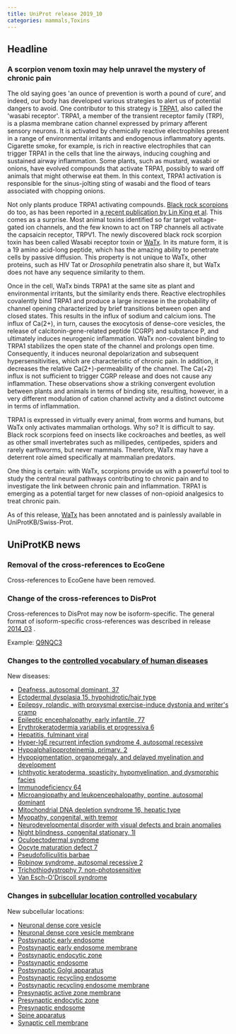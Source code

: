 ```yaml
---
title: UniProt release 2019_10
categories: mammals,Toxins
---
```


## Headline

### A scorpion venom toxin may help unravel the mystery of chronic pain

The old saying goes 'an ounce of prevention is worth a pound of cure’, and indeed, our body has developed various strategies to alert us of potential dangers to avoid. One contributor to this strategy is [TRPA1](http://www.uniprot.org/uniprot/?query=name%3A%22Transient+receptor+potential+cation+channel+subfamily+A+member+1%22+reviewed%3Ayes), also called the 'wasabi receptor'. TRPA1, a member of the transient receptor family (TRP), is a plasma membrane cation channel expressed by primary afferent sensory neurons. It is activated by chemically reactive electrophiles present in a range of environmental irritants and endogenous inflammatory agents. Cigarette smoke, for example, is rich in reactive electrophiles that can trigger TRPA1 in the cells that line the airways, inducing coughing and sustained airway inflammation. Some plants, such as mustard, wasabi or onions, have evolved compounds that activate TRPA1, possibly to ward off animals that might otherwise eat them. In this context, TRPA1 activation is responsible for the sinus-jolting sting of wasabi and the flood of tears associated with chopping onions.

Not only plants produce TRPA1 activating compounds. [Black rock scorpions](http://www.uniprot.org/taxonomy/1330407) do too, as has been reported in [a recent publication by Lin King et al](https://www.ncbi.nlm.nih.gov/pubmed/31447178). This comes as a surprise. Most animal toxins identified so far target voltage-gated ion channels, and the few known to act on TRP channels all activate the capsaicin receptor, TRPV1. The newly discovered black rock scorpion toxin has been called Wasabi receptor toxin or [WaTx](http://www.uniprot.org/uniprot/C0HLG4). In its mature form, it is a 19 amino acid-long peptide, which has the amazing ability to penetrate cells by passive diffusion. This property is not unique to WaTx, other proteins, such as HIV Tat or *Drosophila* penetratin also share it, but WaTx does not have any sequence similarity to them.

Once in the cell, WaTx binds TRPA1 at the same site as plant and environmental irritants, but the similarity ends there. Reactive electrophiles covalently bind TRPA1 and produce a large increase in the probability of channel opening characterized by brief transitions between open and closed states. This results in the influx of sodium and calcium ions. The influx of Ca(2+), in turn, causes the exocytosis of dense-core vesicles, the release of calcitonin-gene-related peptide (CGRP) and substance P, and ultimately induces neurogenic inflammation. WaTx non-covalent binding to TRPA1 stabilizes the open state of the channel and prolongs open time. Consequently, it induces neuronal depolarization and subsequent hypersensitivities, which are characteristic of chronic pain. In addition, it decreases the relative Ca(2+)-permeability of the channel. The Ca(+2) influx is not sufficient to trigger CGRP release and does not cause any inflammation. These observations show a striking convergent evolution between plants and animals in terms of binding site, resulting, however, in a very different modulation of cation channel activity and a distinct outcome in terms of inflammation.

TRPA1 is expressed in virtually every animal, from worms and humans, but WaTx only activates mammalian orthologs. Why so? It is difficult to say. Black rock scorpions feed on insects like cockroaches and beetles, as well as other small invertebrates such as millipedes, centipedes, spiders and rarely earthworms, but never mammals. Therefore, WaTx may have a deterrent role aimed specifically at mammalian predators.

One thing is certain: with WaTx, scorpions provide us with a powerful tool to study the central neural pathways contributing to chronic pain and to investigate the link between chronic pain and inflammation. TRPA1 is emerging as a potential target for new classes of non-opioid analgesics to treat chronic pain.

As of this release, [WaTx](http://www.uniprot.org/uniprot/C0HLG4) has been annotated and is painlessly available in UniProtKB/Swiss-Prot.

## UniProtKB news

### Removal of the cross-references to EcoGene

Cross-references to EcoGene have been removed.

### Change of the cross-references to DisProt

Cross-references to DisProt may now be isoform-specific. The general format of isoform-specific cross-references was described in release [2014\_03](http://www.uniprot.org/news/2014/03/19/release) .

Example: [Q9NQC3](http://www.uniprot.org/uniprot/Q9NQC3)

### Changes to the [controlled vocabulary of human diseases](http://www.uniprot.org/docs/humdisease)

New diseases:

-   [Deafness, autosomal dominant, 37](http://www.uniprot.org/diseases/DI-05635)
-   [Ectodermal dysplasia 15, hypohidrotic/hair type](http://www.uniprot.org/diseases/DI-05636)
-   [Epilepsy, rolandic, with proxysmal exercise-induce dystonia and writer's cramp](http://www.uniprot.org/diseases/DI-05646)
-   [Epileptic encephalopathy, early infantile, 77](http://www.uniprot.org/diseases/DI-05640)
-   [Erythrokeratodermia variabilis et progressiva 6](http://www.uniprot.org/diseases/DI-05634)
-   [Hepatitis, fulminant viral](http://www.uniprot.org/diseases/DI-05641)
-   [Hyper-IgE recurrent infection syndrome 4, autosomal recessive](http://www.uniprot.org/diseases/DI-05628)
-   [Hypoalphalipoproteinemia, primary, 2](http://www.uniprot.org/diseases/DI-05627)
-   [Hypopigmentation, organomegaly, and delayed myelination and development](http://www.uniprot.org/diseases/DI-05637)
-   [Ichthyotic keratoderma, spasticity, hypomyelination, and dysmorphic facies](http://www.uniprot.org/diseases/DI-05630)
-   [Immunodeficiency 64](http://www.uniprot.org/diseases/DI-05632)
-   [Microangiopathy and leukoencephalopathy, pontine, autosomal dominant](http://www.uniprot.org/diseases/DI-05644)
-   [Mitochondrial DNA depletion syndrome 16, hepatic type](http://www.uniprot.org/diseases/DI-05631)
-   [Myopathy, congenital, with tremor](http://www.uniprot.org/diseases/DI-05629)
-   [Neurodevelopmental disorder with visual defects and brain anomalies](http://www.uniprot.org/diseases/DI-05639)
-   [Night blindness, congenital stationary, 1I](http://www.uniprot.org/diseases/DI-05643)
-   [Oculoectodermal syndrome](http://www.uniprot.org/diseases/DI-05645)
-   [Oocyte maturation defect 7](http://www.uniprot.org/diseases/DI-05642)
-   [Pseudofolliculitis barbae](http://www.uniprot.org/diseases/DI-05647)
-   [Robinow syndrome, autosomal recessive 2](http://www.uniprot.org/diseases/DI-05633)
-   [Trichothiodystrophy 7, non-photosensitive](http://www.uniprot.org/diseases/DI-05638)
-   [Van Esch-O'Driscoll syndrome](http://www.uniprot.org/diseases/DI-05626)

### Changes in [subcellular location controlled vocabulary](http://www.uniprot.org/docs/subcell)

New subcellular locations:

-   [Neuronal dense core vesicle](http://www.uniprot.org/locations/SL-0526)
-   [Neuronal dense core vesicle membrane](http://www.uniprot.org/locations/SL-0532)
-   [Postsynaptic early endosome](http://www.uniprot.org/locations/SL-0523)
-   [Postsynaptic early endosome membrane](http://www.uniprot.org/locations/SL-0534)
-   [Postsynaptic endocytic zone](http://www.uniprot.org/locations/SL-0528)
-   [Postsynaptic endosome](http://www.uniprot.org/locations/SL-0522)
-   [Postsynaptic Golgi apparatus](http://www.uniprot.org/locations/SL-0521)
-   [Postsynaptic recycling endosome](http://www.uniprot.org/locations/SL-0524)
-   [Postsynaptic recycling endosome membrane](http://www.uniprot.org/locations/SL-0533)
-   [Presynaptic active zone membrane](http://www.uniprot.org/locations/SL-0527)
-   [Presynaptic endocytic zone](http://www.uniprot.org/locations/SL-0529)
-   [Presynaptic endosome](http://www.uniprot.org/locations/SL-0525)
-   [Spine apparatus](http://www.uniprot.org/locations/SL-0530)
-   [Synaptic cell membrane](http://www.uniprot.org/locations/SL-0531)
